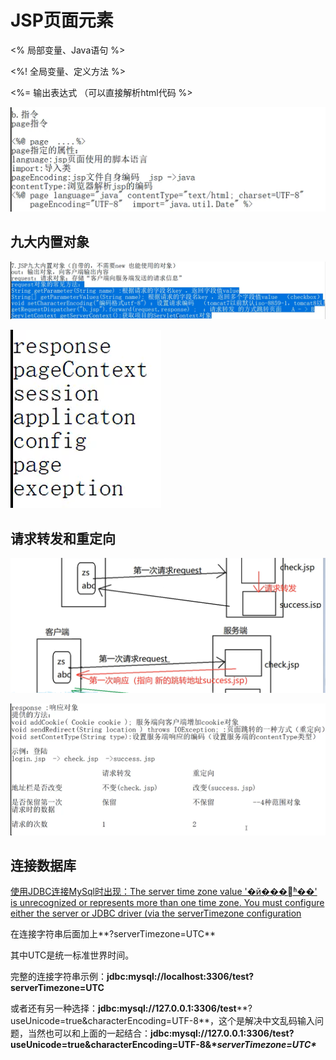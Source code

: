 # JSP页面元素

<%
		局部变量、Java语句
%>

<%!
		全局变量、定义方法
%>

<%=
		输出表达式														（可以直接解析html代码
%>

![image-20200924155123166](Jsp.assets/image-20200924155123166.png)

## 九大内置对象

![image-20200924155639246](Jsp.assets/image-20200924155639246.png)

![image-20200924165151245](Jsp.assets/image-20200924165151245.png)

## 请求转发和重定向

![image-20200924171448791](Jsp.assets/image-20200924171448791.png)

![](Jsp.assets/image-20200924171639006.png)

## 连接数据库

[使用JDBC连接MySql时出现：The server time zone value '�й���׼ʱ��' is unrecognized or represents more than one time zone. You must configure either the server or JDBC driver (via the serverTimezone configuration](https://www.cnblogs.com/EasonJim/p/6906713.html)

在连接字符串后面加上**?serverTimezone=UTC**

其中UTC是统一标准世界时间。

完整的连接字符串示例：**jdbc:mysql://localhost:3306/test?serverTimezone=UTC**

或者还有另一种选择：**jdbc:mysql://127.0.0.1:3306/test****?useUnicode=true&characterEncoding=UTF-8**，这个是解决中文乱码输入问题，当然也可以和上面的一起结合：**jdbc:mysql://127.0.0.1:3306/test?useUnicode=true&characterEncoding=UTF-8&\**serverTimezone=UTC\****